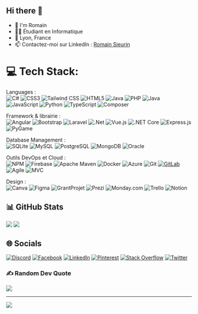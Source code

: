 ## Hi there 👋
- 👤 I'm Romain
- 🧑‍🎓 Étudiant en Informatique
- 📍 Lyon, France
- 📫 Contactez-moi sur LinkedIn : [Romain Sieurin](https://www.linkedin.com/in/romain-sieurin)

# 💻 Tech Stack:
Languages :<br/>
![C#](https://img.shields.io/badge/c%23-%23239120.svg?style=for-the-badge&logo=c-sharp&logoColor=white)
![CSS3](https://img.shields.io/badge/css3-%231572B6.svg?style=for-the-badge&logo=css3&logoColor=white)
![Tailwind CSS](https://img.shields.io/badge/tailwind%20css-%2338B2AC.svg?style=for-the-badge&logo=tailwind-css&logoColor=white)
![HTML5](https://img.shields.io/badge/html5-%23E34F26.svg?style=for-the-badge&logo=html5&logoColor=white)
![Java](https://img.shields.io/badge/java-%23ED8B00.svg?style=for-the-badge&logo=java&logoColor=white)
![PHP](https://img.shields.io/badge/php-%23777BB4.svg?style=for-the-badge&logo=php&logoColor=white)
![Java](https://img.shields.io/badge/java-%23ED8B00.svg?style=for-the-badge&logo=java&logoColor=white)
![JavaScript](https://img.shields.io/badge/javascript-%23323330.svg?style=for-the-badge&logo=javascript&logoColor=%23F7DF1E)
![Python](https://img.shields.io/badge/python-3670A0?style=for-the-badge&logo=python&logoColor=ffdd54)
![TypeScript](https://img.shields.io/badge/typescript-%23007ACC.svg?style=for-the-badge&logo=typescript&logoColor=white)
![Composer](https://img.shields.io/badge/Composer-%232C3E50.svg?style=for-the-badge&logo=composer&logoColor=white)

Framework & librairie :<br/>
![Angular](https://img.shields.io/badge/angular-%23DD0031.svg?style=for-the-badge&logo=angular&logoColor=white)
![Bootstrap](https://img.shields.io/badge/bootstrap-%238511FA.svg?style=for-the-badge&logo=bootstrap&logoColor=white)
![Laravel](https://img.shields.io/badge/laravel-%23FF2D20.svg?style=for-the-badge&logo=laravel&logoColor=white)
![.Net](https://img.shields.io/badge/.NET-5C2D91?style=for-the-badge&logo=.net&logoColor=white)
![Vue.js](https://img.shields.io/badge/vuejs-%2335495e.svg?style=for-the-badge&logo=vue-dot-js&logoColor=%234FC08D)
![.NET Core](https://img.shields.io/badge/.NET%20Core-%23008C65.svg?style=for-the-badge&logo=.net&logoColor=white)
![Express.js](https://img.shields.io/badge/express.js-%23404d59.svg?style=for-the-badge&logo=express&logoColor=white)
![PyGame](https://img.shields.io/badge/PyGame-%23A50000.svg?style=for-the-badge&logo=pygame&logoColor=white)

Database Management :<br/>
![SQLite](https://img.shields.io/badge/sqlite-%2307405e.svg?style=for-the-badge&logo=sqlite&logoColor=white)
![MySQL](https://img.shields.io/badge/mysql-%2300000f.svg?style=for-the-badge&logo=mysql&logoColor=white)
![PostgreSQL](https://img.shields.io/badge/PostgreSQL-%23316192.svg?style=for-the-badge&logo=postgresql&logoColor=white)
![MongoDB](https://img.shields.io/badge/mongodb-%2300A246.svg?style=for-the-badge&logo=mongodb&logoColor=white)
![Oracle](https://img.shields.io/badge/Oracle-F80000?style=for-the-badge&logo=oracle&logoColor=white)

Outils DevOps et Cloud :<br/>
![NPM](https://img.shields.io/badge/NPM-%23CB3837.svg?style=for-the-badge&logo=npm&logoColor=white)
![Firebase](https://img.shields.io/badge/firebase-%23FFCA28.svg?style=for-the-badge&logo=firebase&logoColor=white)
![Apache Maven](https://img.shields.io/badge/apachemaven-C71A36?style=for-the-badge&logo=apache-maven&logoColor=white)
![Docker](https://img.shields.io/badge/docker-%230db7ed.svg?style=for-the-badge&logo=docker&logoColor=white)
![Azure](https://img.shields.io/badge/azure-%230072C6.svg?style=for-the-badge&logo=azure-devops&logoColor=white)
![Git](https://img.shields.io/badge/Git-fc6d26?style=for-the-badge&logo=git&logoColor=white)
[![GitLab](https://img.shields.io/badge/GitLab-%23181717.svg?style=for-the-badge&logo=gitlab&logoColor=white)](https://gitlab.com/ton_profil_gitlab)
![Agile](https://img.shields.io/badge/Agile-%23E1E1E1.svg?style=for-the-badge)
![MVC](https://img.shields.io/badge/MVC-%23E1E1E1.svg?style=for-the-badge)

Design :<br/>
![Canva](https://img.shields.io/badge/Canva-%2300C4CC.svg?style=for-the-badge&logo=Canva&logoColor=white)
![Figma](https://img.shields.io/badge/figma-%23F24E1E.svg?style=for-the-badge&logo=figma&logoColor=white)
![GrantProjet](https://img.shields.io/badge/GrantProjet-%230F62FE.svg?style=for-the-badge&logo=grant&logoColor=white)
![Prezi](https://img.shields.io/badge/Prezi-%23000000.svg?style=for-the-badge&logo=prezi&logoColor=white)
![Monday.com](https://img.shields.io/badge/monday.com-%23007BFF.svg?style=for-the-badge&logo=monday.com&logoColor=white)
![Trello](https://img.shields.io/badge/Trello-%230A74DA.svg?style=for-the-badge&logo=trello&logoColor=white)
![Notion](https://img.shields.io/badge/Notion-%23000000.svg?style=for-the-badge&logo=notion&logoColor=white)

## 📊 GitHub Stats
![](https://github-readme-streak-stats.herokuapp.com/?user=srn-romain&theme=city_light&hide_border=true)
![](https://github-readme-stats.vercel.app/api/top-langs/?username=srn-romain&theme=city_light&hide_border=true&include_all_commits=false&count_private=false&layout=compact)

## 🌐 Socials
[![Discord](https://img.shields.io/badge/Discord-%237289DA.svg?logo=discord&logoColor=white)](https://discord.gg/@srn_romain)
[![Facebook](https://img.shields.io/badge/Facebook-%231877F2.svg?logo=Facebook&logoColor=white)](https://facebook.com/profile.php?id=100073440168921)
[![LinkedIn](https://img.shields.io/badge/LinkedIn-%230077B5.svg?logo=linkedin&logoColor=white)](https://linkedin.com/in/romain-sieurin)
[![Pinterest](https://img.shields.io/badge/Pinterest-%23E60023.svg?logo=Pinterest&logoColor=white)](https://pinterest.com/romainsieurin/)
[![Stack Overflow](https://img.shields.io/badge/-Stackoverflow-FE7A16?logo=stack-overflow&logoColor=white)](https://stackoverflow.com/users/22588074/srn-romain)
[![Twitter](https://img.shields.io/badge/Twitter-%231DA1F2.svg?logo=Twitter&logoColor=white)](https://twitter.com/srn_romain)

### ✍️ Random Dev Quote
![](https://quotes-github-readme.vercel.app/api?type=horizontal&theme=tokyonight)

---
[![](https://visitcount.itsvg.in/api?id=srn-romain&icon=0&color=0)](https://visitcount.itsvg.in)
